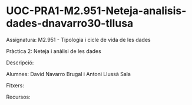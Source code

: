 # UOC-PRA1-M2.951-Neteja-analisis-dades-dnavarro30-tllusa

Assignatura: M2.951 - Tipologia i cicle de vida de les dades

Pràctica 2: Neteja i anàlisi de les dades

Descripció: 

Alumnes: David Navarro Brugal i Antoni Llussà Sala

Fitxers:

Recursos:

